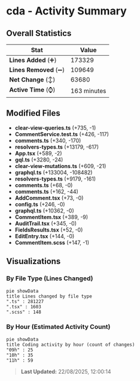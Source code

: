# cda - Activity Summary 

## Overall Statistics

| Stat                   | Value                                                             |
| ---------------------- | ----------------------------------------------------------------- |
| **Lines Added** (➕)   | 173329                                          |
| **Lines Removed** (➖) | 109649                                        |
| **Net Change** (↕)    | 63680                |
| **Active Time** (⌚)   | 163 minutes |


## Modified Files
- **clear-view-queries.ts** (+735, -1)
- **CommentService.test.ts** (+426, -117)
- **comments.ts** (+340, -170)
- **resolvers-types.ts** (+13179, -617)
- **App.tsx** (+589, -2)
- **gql.ts** (+3280, -24)
- **clear-view-mutations.ts** (+609, -21)
- **graphql.ts** (+133004, -108482)
- **resolvers-types.ts** (+9179, -161)
- **comments.ts** (+68, -0)
- **comments.ts** (+162, -44)
- **AddComment.tsx** (+73, -0)
- **config.ts** (+246, -0)
- **graphql.ts** (+10362, -0)
- **CommentItem.tsx** (+389, -9)
- **AuditTrail.tsx** (+345, -0)
- **FieldsResults.tsx** (+52, -0)
- **EditEntry.tsx** (+144, -0)
- **CommentItem.scss** (+147, -1)

## Visualizations

### By File Type (Lines Changed)

```mermaid
pie showData
title Lines changed by file type
".ts" : 281227
".tsx" : 1603
".scss" : 148
```

### By Hour (Estimated Activity Count)

```mermaid
pie showData
title Coding activity by hour (count of changes)
"09h" : 25
"10h" : 35
"11h" : 59
```


> **Last Updated:** 22/08/2025, 12:00:14